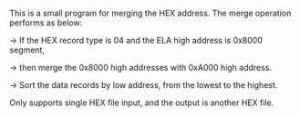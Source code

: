 This is a small program for merging the HEX address.
The merge operation performs as below:

  ->  If the HEX record type is 04 and the ELA high address is 0x8000 segment,
  
  ->  then merge the 0x8000 high addresses  with 0xA000 high address.
  
  ->  Sort the data records by low address, from the lowest to the highest.


Only supports single HEX file input, and the output is another HEX file.
